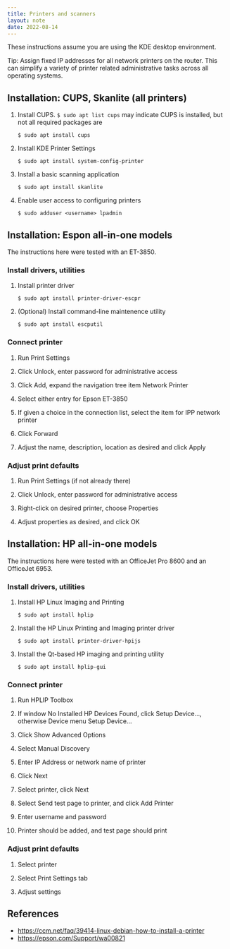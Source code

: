 ```yaml
---
title: Printers and scanners
layout: note
date: 2022-08-14
---
```


These instructions assume you are using the KDE desktop environment.

Tip: Assign fixed IP addresses for all network printers on the router. This can simplify a variety of printer related administrative tasks across all operating systems.

## Installation: CUPS, Skanlite (all printers)

1. Install CUPS. `$ sudo apt list cups` may indicate CUPS is installed, but not all required packages are
    ```shell
    $ sudo apt install cups
    ```

2. Install KDE Printer Settings
    ```shell
    $ sudo apt install system-config-printer
    ```

3. Install a basic scanning application
    ```shell
    $ sudo apt install skanlite
    ```

4. Enable user access to configuring printers
    ```shell
    $ sudo adduser <username> lpadmin
    ```

## Installation: Espon all-in-one models

The instructions here were tested with an ET-3850.

### Install drivers, utilities

1. Install printer driver
    ```shell
    $ sudo apt install printer-driver-escpr
    ```

2. (Optional) Install command-line maintenence utility
    ```shell
    $ sudo apt install escputil
    ```

### Connect printer

1. Run Print Settings

2. Click Unlock, enter password for administrative access

3. Click Add, expand the navigation tree item Network Printer

4. Select either entry for Epson ET-3850

5. If given a choice in the connection list, select the item for IPP network printer

6. Click Forward

7. Adjust the name, description, location as desired and click Apply

### Adjust print defaults

1. Run Print Settings (if not already there)

2. Click Unlock, enter password for administrative access

3. Right-click on desired printer, choose Properties

4. Adjust properties as desired, and click OK


## Installation: HP all-in-one models

The instructions here were tested with an OfficeJet Pro 8600 and an OfficeJet 6953.

### Install drivers, utilities

1. Install HP Linux Imaging and Printing
    ```shell
    $ sudo apt install hplip
    ```

2. Install the HP Linux Printing and Imaging printer driver
    ```shell
    $ sudo apt install printer-driver-hpijs
    ```

3. Install the Qt-based HP imaging and printing utility
    ```shell
    $ sudo apt install hplip-gui
    ```

### Connect printer

1. Run HPLIP Toolbox

2. If window No Installed HP Devices Found, click Setup Device..., otherwise Device menu Setup Device...

3. Click Show Advanced Options

4. Select Manual Discovery

5. Enter IP Address or network name of printer

6. Click Next

7. Select printer, click Next

8. Select Send test page to printer, and click Add Printer

9. Enter username and password

10. Printer should be added, and test page should print

### Adjust print defaults

1. Select printer

2. Select Print Settings tab

3. Adjust settings


## References
- https://ccm.net/faq/39414-linux-debian-how-to-install-a-printer
- https://epson.com/Support/wa00821
